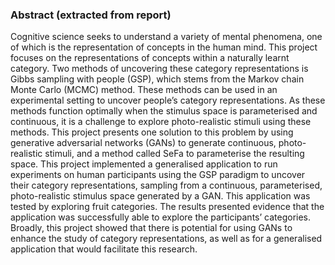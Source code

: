 <h3>Abstract (extracted from report)</h3>

Cognitive science seeks to understand a variety of mental phenomena, one of which
is the representation of concepts in the human mind. This project focuses on the
representations of concepts within a naturally learnt category. Two methods of uncovering these category representations is Gibbs sampling with people (GSP), which
stems from the Markov chain Monte Carlo (MCMC) method. These methods can be
used in an experimental setting to uncover people’s category representations. As these
methods function optimally when the stimulus space is parameterised and continuous,
it is a challenge to explore photo-realistic stimuli using these methods. This project
presents one solution to this problem by using generative adversarial networks (GANs)
to generate continuous, photo-realistic stimuli, and a method called SeFa to parameterise the resulting space. This project implemented a generalised application to run
experiments on human participants using the GSP paradigm to uncover their category
representations, sampling from a continuous, parameterised, photo-realistic stimulus
space generated by a GAN. This application was tested by exploring fruit categories.
The results presented evidence that the application was successfully able to explore the
participants’ categories. Broadly, this project showed that there is potential for using
GANs to enhance the study of category representations, as well as for a generalised
application that would facilitate this research.

